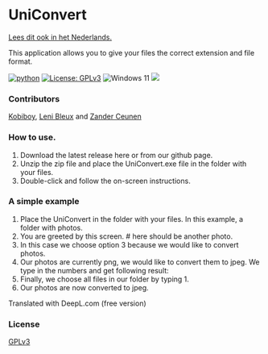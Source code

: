 
# UniConvert 
<a href="README.md">Lees dit ook in het Nederlands.</a>

This application allows you to give your files the correct extension and file format.

[![python](https://img.shields.io/badge/Python-3.9-3776AB.svg?style=flat&logo=python&logoColor=white)](https://www.python.org)
[![License: GPLv3](https://img.shields.io/badge/License-GPLv3-blue.svg)](https://www.gnu.org/licenses/gpl-3.0)
![Windows 11](https://img.shields.io/badge/Windows%2011-%230079d5.svg?style=for-the-badge&logo=Windows%2011&logoColor=white)
<img src='https://img.shields.io/badge/PyCharm-000000.svg?&style=for-the-badge&logo=PyCharm&logoColor=white' />

### Contributors
<a href="https://github.com/Kobiboy">Kobiboy</a>,   <a href="https://github.com/LeniBleux">Leni Bleux</a> and <a href="">Zander Ceunen</a>
### How to use.
1. Download the latest release here or from our github page.
2. Unzip the zip file and place the UniConvert.exe file in the folder with your files.
3. Double-click and follow the on-screen instructions.

### A simple example
1. Place the UniConvert in the folder with your files. In this example, a folder with photos. 
2. You are greeted by this screen. # here should be another photo.
3. In this case we choose option 3 because we would like to convert photos.
4. Our photos are currently png, we would like to convert them to jpeg. We type in the numbers and get following result:
5. Finally, we choose all files in our folder by typing 1. 
6. Our photos are now converted to jpeg.

Translated with DeepL.com (free version)

### License
<a href="https://www.gnu.org/licenses/gpl-3.0.nl.html">GPLv3</a>